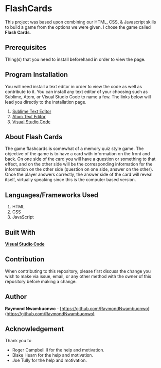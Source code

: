 # FlashCards
This project was based upon combining our HTML, CSS, & Javascript skills to build a game from the options we were given. I chose the game called **Flash Cards**.

## Prerequisites 
Thing(s) that you need to install beforehand in order to view the page.

## Program Installation
You will need install a text editor in order to view the code as well as contribute to it. You can install any text editor of your choosing such as Sublime, Atom, or Visual Studio Code to name a few. The links below will lead you directly to the installation page. 
1. [Sublime Text Editor](https://www.sublimetext.com/)
2. [Atom Text Editor](https://atom.io/)
3. [Visual Studio Code](https://code.visualstudio.com/) 

## About Flash Cards
The game flashcards is somewhat of a memory quiz style game. The objective of the game is to have a card with information on the front and back. On one side of the card you will have a question or something to that effect, and on the other side will be the corresponding information for the information on the other side (question on one side, answer on the other). Once the player answers correctly, the answer side of the card will reveal itself, virtually speaking since this is the computer based version.

## Languages/Frameworks Used
1. HTML
2. CSS
3. JavaScript 

## Built With
**[Visual Studio Code](https://code.visualstudio.com/)** 

## Contribution
When contributing to this repository, please first discuss the change you wish to make via issue, email, or any other method with the owner of this repository before making a change.

## Author
**Raymond Nwambuonwo** - [https://github.com/RaymondNwambuonwo](https://github.com/RaymondNwambuonwo)

## Acknowledgement 
Thank you to: 
- Roger Campbell II for the help and motivation.
- Blake Hearn for the help and motivation.
- Joe Tully for the help and motivation.